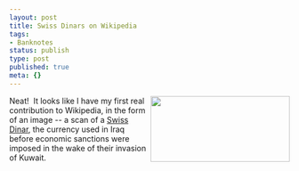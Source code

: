 ```yaml
---
layout: post
title: Swiss Dinars on Wikipedia
tags:
- Banknotes
status: publish
type: post
published: true
meta: {}
---
```

<img src="http://upload.wikimedia.org/wikipedia/commons/thumb/9/92/Swiss_Dinar_front.jpg/250px-Swiss_Dinar_front.jpg" align="right" height="118" width="250" />Neat!  It looks like I have my first real contribution to Wikipedia, in the form of an image -- a scan of a <a href="http://en.wikipedia.org/wiki/Swiss_dinar">Swiss Dinar</a>, the currency used in Iraq before economic sanctions were imposed in the wake of their invasion of Kuwait.
